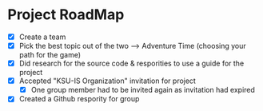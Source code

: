 # Project RoadMap
-[x] Create a team 
-[x] Pick the best topic out of the two --> Adventure Time (choosing your path for the game)
-[x] Did research for the source code & resporities to use a guide for the project
-[x] Accepted "KSU-IS Organization" invitation for project 
    - [x] One group member had to be invited again as invitation had expired
-[x] Created a Github respority for group
